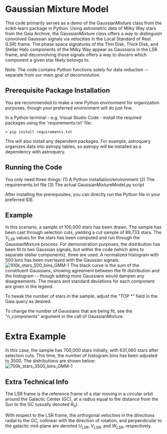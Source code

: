 # Gaussian Mixture Model
This code primarily serves as a demo of the GaussianMixture class from the scikit-learn package in Python. Using astrometric data of Milky Way stars from the Gaia Archive, the GaussianMixture class offers a way to distinguish convolved Gaussian signals via velocities in the Local Standard of Rest (LSR) frame. The phase space signatures of the Thin Disk, Thick Disk, and Stellar Halo components of the Milky Way appear as Gaussians in the LSR frame, and deconvolving those signals offers a way to discern which component a given star likely belongs to.

Note: The code contains Python functions solely for data reduction -- separate from our main goal of deconvolution.

## Prerequisite Package Installation
You are recommended to make a new Python environment for organization purposes, though your preferred environment will do just fine.

In a Python terminal - e.g. Visual Studio Code - install the required packages using the 'requirements.txt' file:
```
> pip install requirements.txt
```
This will also install any dependent packages. For example, astroquery organizes data into astropy tables, so astropy will be installed as a dependency with astroquery.

## Running the Code
You only need three things:
(1) A Python installation/environment
(2) The requirements.txt file
(3) The actual GaussianMixtureModel.py script

After installing the prerequisites, you can directly run the Python file in your preferred IDE.

## Example
In this scenario, a sample of 100,000 stars has been drawn. The sample has been cast through selection cuts, yielding a cut sample of 89,733 stars. The $V_{LSR}$ values for the stars has been computed and run through the GaussianMixture process. For demonstration purposes, the distribution has been fit to two Gaussian signals, but within the code (which aims to separate stellar components), three are used. A normalized histogram with 500 bins has been overlayed with the Gaussian signals.
![100k_stars_500_bins_GMM-1](https://user-images.githubusercontent.com/60693488/197310622-0a7fd5bf-4f90-4df1-bcec-d9b8335c1b0b.png)
The black curve is the sum of the constituent Gaussians, showing agreement between the fit distribution and the histogram -- though adding more Gaussians would dampen any disagreements. The means and standard deviations for each component are given in the legend.

To tweak the number of stars in the sample, adjust the "TOP \*" field in the Gaia query as desired.

To change the number of Gaussians that are being fit, see the "n_components" argument in the call of GaussianMixture.

# Extra Example
In this case, the sample has 700,000 stars initially, with 631,060 stars after selection cuts. This time, the number of histogram bins has been adjusted to 3500. The distributions are shown below:
![700k_stars_3500_bins_GMM-1](https://user-images.githubusercontent.com/60693488/197310623-fc555bdc-a012-46f6-8c8b-106e8bca56ef.png)

## Extra Technical Info
The LSR frame is the reference frame of a star moving in a circular orbit around the Galactic Center (GC), at a radius equal to the distance from the Sun to the GC (usually denoted $R_0$).

With respect to the LSR frame, the orthogonal velocities in the directions radial to the GC, collinear with the direction of rotation, and perpendicular to
the galactic mid-plane are denoted $U_{LSR}$, $V_{LSR}$, and $W_{LSR}$, respectively.
